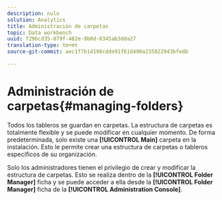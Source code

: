 ```yaml
---
description: nulo
solution: Analytics
title: Administración de carpetas
topic: Data workbench
uuid: f296cd35-879f-482e-9b0d-8345ab3dda27
translation-type: tm+mt
source-git-commit: aec1f7b14198cdde91f61d490a235022943bfedb

---
```



# Administración de carpetas{#managing-folders}

Todos los tableros se guardan en carpetas. La estructura de carpetas es totalmente flexible y se puede modificar en cualquier momento. De forma predeterminada, solo existe una **[!UICONTROL Main]** carpeta en la instalación. Esto le permite crear una estructura de carpetas o tableros específicos de su organización.

Solo los administradores tienen el privilegio de crear y modificar la estructura de carpetas. Esto se realiza dentro de la **[!UICONTROL Folder Manager]** ficha y se puede acceder a ella desde la **[!UICONTROL Folder Manager]** ficha de la **[!UICONTROL Administration Console]**.
